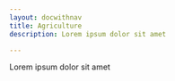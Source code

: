 ```yaml
---
layout: docwithnav
title: Agriculture
description: Lorem ipsum dolor sit amet

---
```


Lorem ipsum dolor sit amet
